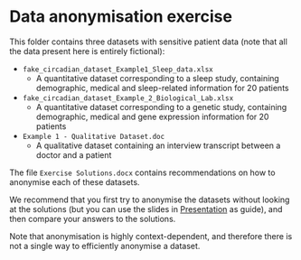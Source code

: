 # Data anonymisation exercise

This folder contains three datasets with sensitive patient data (note that all the data present here is entirely fictional):

- `fake_circadian_dataset_Example1_Sleep_data.xlsx`
    - A quantitative dataset corresponding to a sleep study, containing demographic, medical and sleep-related information for 20 patients
- `fake_circadian_dataset_Example_2_Biological_Lab.xlsx`
    - A quantitative dataset corresponding to a genetic study, containing demographic, medical and gene expression information for 20 patients
- `Example 1 - Qualitative Dataset.doc`
    - A qualitative dataset containing an interview transcript between a doctor and a patient

The file `Exercise Solutions.docx` contains recommendations on how to anonymise each of these datasets.

We recommend that you first try to anonymise the datasets without looking at the solutions (but you can use the slides in [Presentation](./../Presentation/) as guide), and then compare your answers to the solutions.

Note that anonymisation is highly context-dependent, and therefore there is not a single way to efficiently anonymise a dataset.

